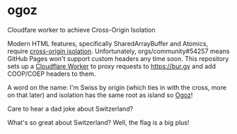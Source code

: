 # ogoz
Cloudfare worker to achieve Cross-Origin Isolation

Modern HTML features, specifically SharedArrayBuffer and Atomics, require
[cross-origin isolation](https://web.dev/articles/cross-origin-isolation-guide).
Unfortunately, orgs/community#54257 means GitHub Pages won't support
custom headers any time soon.  This repository sets up a
[Cloudflare Worker](https://workers.cloudflare.com/) to proxy requests
to https://bur.gy and add COOP/COEP headers to them.

A word on the name: I'm Swiss by origin (which ties in with the cross, more on
that later) and isolation has the same root as island so
[Ogoz](https://en.wikipedia.org/wiki/%C3%8Ele_d%27Ogoz)!

Care to hear a dad joke about Switzerland?

What's so great about Switzerland?
Well, the flag is a big plus!
